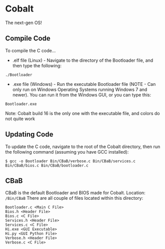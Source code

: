 # Cobalt

The next-gen OS!

## Compile Code

To compile the C code...
- .elf file (Linux) -
Navigate to the directory of the Bootloader file, and then type the following:

```
./Bootloader
```
- .exe file (Windows) -
Run the executable Bootloader file (NOTE - Can only run on Windows Operating Systems running Windows 7 and newer). You can run it from the Windows GUI, or you can type this: 
```
Bootloader.exe
```
Note: Cobalt build 16 is the only one with the executable file, and colors do not quite work 

## Updating Code

To update the C code, navigate to the root of the Cobalt directory, then run the following command (assuming you have GCC installed):

```
$ gcc -o Bootloader Bin/CBaB/verbose.c Bin/CBaB/services.c Bin/CBaB/bios.c Bin/CBaB/bootloader.c
```
## CBaB
CBaB is the default Bootloader and BIOS made for Cobalt.
Location: ```/Bin/CBaB```
There are all couple of files located within this directory:
```
Bootloader.c <Main C File>
Bios.h <Header File>
Bios.c <C File>
Services.h <Header File>
Services.c <C File>
Hi.exe <GUI Executable>
Hi.py <GUI Python File>
Verbose.h <Header File>
Verbose.c <C File>
```
